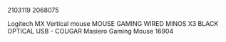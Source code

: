 2103119
2068075

Logitech MX Vertical mouse
MOUSE GAMING WIRED MINOS X3 BLACK OPTICAL USB - COUGAR
Masiero Gaming Mouse 16904
